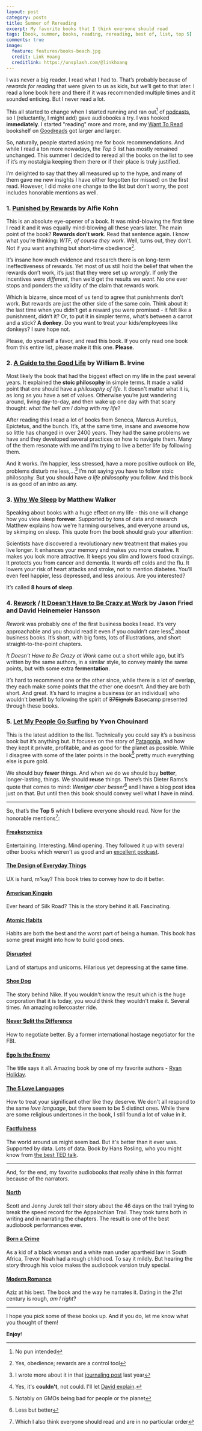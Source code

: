 ```yaml
---
layout: post
category: posts
title: Summer of Rereading
excerpt: My favorite books that I think everyone should read
tags: [book, summer, books, reading, rereading, best of, list, top 5]
comments: true
image:
  feature: features/books-beach.jpg
  credit: Link Hoang
  creditlink: https://unsplash.com/@linkhoang
---
```


I was never a big reader. I read what I had to. That’s probably because of _rewards for reading_ that were given to us as kids, but we’ll get to that later. I read a lone book here and there if it was recommended multiple times and it sounded enticing. But I never read a lot.

This all started to change when I started running and ran out[^1327] of [podcasts](https://www.parallelpassion.com/), so I (reluctantly, I might add) gave audiobooks a try. I was hooked **immediately**. I started "reading" more and more, and my [Want To Read](https://www.goodreads.com/review/list/23635185?shelf=to-read) bookshelf on [Goodreads](https://www.goodreads.com/miharekar) got larger and larger.

So, naturally, people started asking me for book recommendations. And while I read a ton more nowadays, the _Top 5_ list has mostly remained unchanged. This summer I decided to reread all the books on the list to see if it’s my nostalgia keeping them there or if their place is truly justified.

I’m delighted to say that they all measured up to the hype, and many of them gave me new insights I have either forgotten (or missed) on the first read. However, I did make one change to the list but don't worry, the post includes honorable mentions as well.

### 1. [Punished by Rewards](https://www.amazon.com/o/ASIN/132845052X/parpaspod-20) by Alfie Kohn

This is an absolute eye-opener of a book. It was mind-blowing the first time I read it and it was equally mind-blowing all these years later. The main point of the book? **Rewards don’t work**. Read that sentence again. I know what you’re thinking: _WTF, of course they work_. Well, turns out, they don’t. Not if you want anything but short-time obedience[^a038].

It’s insane how much evidence and research there is on long-term ineffectiveness of rewards. Yet most of us still hold the belief that when the rewards don’t work, it’s just that they were set up _wrongly_. If only the incentives were _different_, then we’d get the results we _want_. No one ever stops and ponders the validity of the claim that rewards work.

Which is bizarre, since most of us tend to agree that punishments don’t work. But rewards are just the other side of the same coin. Think about it: the last time when you didn’t get a reward you were promised - it felt like a punishment, didn’t it? Or, to put it in simpler terms, what’s between a carrot and a stick? **A donkey**. Do you want to treat your kids/employees like donkeys? I sure hope not.

Please, do yourself a favor, and read this book. If you only read one book from this entire list, please make it this one. **Please**.

### 2. [A Guide to the Good Life](https://www.amazon.com/o/ASIN/0195374614/parpaspod-20) by William B. Irvine

Most likely the book that had the biggest effect on my life in the past several years. It explained the **stoic philosophy** in simple terms. It made a valid point that one should have a _philosophy of life_. It doesn't matter what it is, as long as you have a set of values. Otherwise you’re just wandering around, living day-to-day, and then wake up one day with that scary thought: _what the hell am I doing with my life_?

After reading this I read a lot of books from Seneca, Marcus Aurelius, Epictetus, and the bunch. It’s, at the same time, insane and awesome how so little has changed in over 2400 years. They had the same problems we have and they developed several practices on how to navigate them. Many of the them resonate with me and I’m trying to live a better life by following them.

And it works. I’m happier, less stressed, have a more positive outlook on life, problems disturb me less,…[^745c] I’m not saying you have to follow stoic philosophy. But you should have _a life philosophy_ you follow. And this book is as good of an intro as any.

### 3. [Why We Sleep](https://www.amazon.com/o/ASIN/1501144324/parpaspod-20) by Matthew Walker

Speaking about books with a huge effect on my life - this one will change how you view sleep **forever**. Supported by tons of data and research Matthew explains how we're harming ourselves, and everyone around us, by skimping on sleep. This quote from the book should grab your attention:

Scientists have discovered a revolutionary new treatment that makes you live longer. It enhances your memory and makes you more creative. It makes you look more attractive. It keeps you slim and lowers food cravings. It protects you from cancer and dementia. It wards off colds and the flu. It lowers your risk of heart attacks and stroke, not to mention diabetes. You’ll even feel happier, less depressed, and less anxious. Are you interested?

It’s called **8 hours of sleep**.

### 4. [Rework](https://www.amazon.com/o/ASIN/0307463745/parpaspod-20) / [It Doesn't Have to Be Crazy at Work](https://www.amazon.com/o/ASIN/0062874780/parpaspod-20) by Jason Fried and David Heinemeier Hansson

_Rework_ was probably one of the first business books I read. It’s very approachable and you should read it even if you couldn’t care less[^67ee] about business books. It’s short, with big fonts, lots of illustrations, and short straight-to-the-point chapters.

_It Doesn't Have to Be Crazy at Work_ came out a short while ago, but it’s written by the same authors, in a similar style, to convey mainly the same points, but with some extra **fermentation**.

It’s hard to recommend one or the other since, while there is a lot of overlap, they each make some points that the other one doesn’t. And they are both short. And great. It’s hard to imagine a business (or an individual) who wouldn’t benefit by following the spirit of ~~37Signals~~ Basecamp presented through these books.

### 5. [Let My People Go Surfing](https://www.amazon.com/o/ASIN/0143109677/parpaspod-20) by Yvon Chouinard

This is the latest addition to the list. Technically you could say it’s a business book but it’s anything but. It focuses on the story of [Patagonia](https://www.patagonia.com/), and how they kept it private, profitable, and as good for the planet as possible. While I disagree with some of the later points in the book[^7548] pretty much everything else is pure gold.

We should buy **fewer** things. And when we do we should buy **better**, longer-lasting, things. We should **reuse** things. There’s this Dieter Rams’s quote that comes to mind: _Weniger aber besser_[^377f] and I have a blog post idea just on that. But until then this book should convey well what I have in mind.

---

So, that’s the **Top 5** which I believe everyone should read. Now for the honorable mentions[^9565]:

#### [Freakonomics](https://www.amazon.com/o/ASIN/0060731338/parpaspod-20)

Entertaining. Interesting. Mind opening. They followed it up with several other books which weren't as good and an [excellent podcast](http://freakonomics.com/).

#### [The Design of Everyday Things](https://www.amazon.com/o/ASIN/0465050654/parpaspod-20)

UX is hard, m'kay? This book tries to convey how to do it better.

#### [American Kingpin](https://www.amazon.com/o/ASIN/0143129023/parpaspod-20)

Ever heard of Silk Road? This is the story behind it all. Fascinating.

#### [Atomic Habits](https://www.amazon.com/o/ASIN/B07RFSSYBH/parpaspod-20)

Habits are both the best and the worst part of being a human. This book has some great insight into how to build good ones.

#### [Disrupted](https://www.amazon.com/o/ASIN/B01DDV6SYY/parpaspod-20)

Land of startups and unicorns. Hilarious yet depressing at the same time.

#### [Shoe Dog](https://www.amazon.com/o/ASIN/B01CRJA470/parpaspod-20)

The story behind Nike. If you wouldn't know the result which is the huge corporation that it is today, you would think they wouldn't make it. Several times. An amazing rollercoaster ride.

#### [Never Split the Difference](https://www.amazon.com/o/ASIN/0062407805/parpaspod-20)

How to negotiate better. By a former international hostage negotiator for the FBI.

#### [Ego Is the Enemy](https://www.amazon.com/o/ASIN/B01GSIZ9EY/parpaspod-20)

The title says it all. Amazing book by one of my favorite authors - [Ryan Holiday](https://ryanholiday.net/).

#### [The 5 Love Languages](https://www.amazon.com/o/ASIN/080241270X/parpaspod-20)

How to treat your significant other like they deserve. We don't all respond to the same _love language_, but there seem to be 5 distinct ones. While there are some religious undertones in the book, I still found a lot of value in it.

#### [Factfulness](https://www.amazon.com/o/ASIN/1250107814/parpaspod-20)

The world around us might seem bad. But it's better than it ever was. Supported by data. Lots of data. Book by Hans Rosling, who you might know from [the best TED talk](https://www.youtube.com/watch?v=hVimVzgtD6w).

---

And, for the end, my favorite audiobooks that really shine in this format because of the narrators.

#### [North](https://www.audible.com/pd/North-Audiobook/B07BLMT7Z7)

Scott and Jenny Jurek tell their story about the 46 days on the trail trying to break the speed record for the Appalachian Trail. They took turns both in writing and in narrating the chapters. The result is one of the best audiobook performances ever.

#### [Born a Crime](https://www.audible.com/pd/Born-a-Crime-Audiobook/B01IW9TQPK)

As a kid of a black woman and a white man under apartheid law in South Africa, Trevor Noah had a rough childhood. To say it mildly. But hearing the story through his voice makes the audiobook version truly special.

#### [Modern Romance](https://www.audible.com/pd/Modern-Romance-Audiobook/B00UKEQK82)

Aziz at his best. The book and the way he narrates it. Dating in the 21st century is rough, _am I right_?

---

I hope you pick some of these books up. And if you do, let me know what you thought of them!

**Enjoy**!

[^1327]: No pun intended
[^a038]: Yes, obedience; rewards are a control tool
[^745c]: I wrote more about it in that [journaling post](/posts/2018/09/02/journaling/) last year
[^67ee]: Yes, it's **couldn't**, not could. I'll let [David explain](https://youtu.be/om7O0MFkmpw).
[^7548]: Notably on GMOs being bad for people or the planet
[^377f]: Less but better
[^9565]: Which I also think everyone should read and are in no particular order

